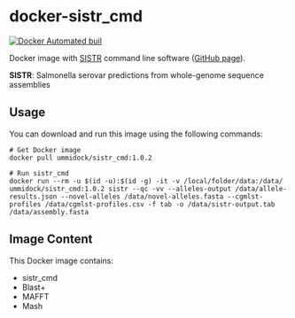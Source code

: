# docker-sistr_cmd

[![Docker Automated buil](https://img.shields.io/docker/automated/jrottenberg/ffmpeg.svg)](https://hub.docker.com/r/ummidock/sistr_cmd/)

Docker image with [SISTR](https://lfz.corefacility.ca/sistr-app/) command line software ([GitHub page](https://github.com/peterk87/sistr_cmd)).

**SISTR**: Salmonella serovar predictions from whole-genome sequence assemblies

## Usage

You can download and run this image using the following commands:

```
# Get Docker image
docker pull ummidock/sistr_cmd:1.0.2

# Run sistr_cmd
docker run --rm -u $(id -u):$(id -g) -it -v /local/folder/data:/data/ ummidock/sistr_cmd:1.0.2 sistr --qc -vv --alleles-output /data/allele-results.json --novel-alleles /data/novel-alleles.fasta --cgmlst-profiles /data/cgmlst-profiles.csv -f tab -o /data/sistr-output.tab /data/assembly.fasta
```

## Image Content

This Docker image contains:
* sistr_cmd
* Blast+
* MAFFT
* Mash
